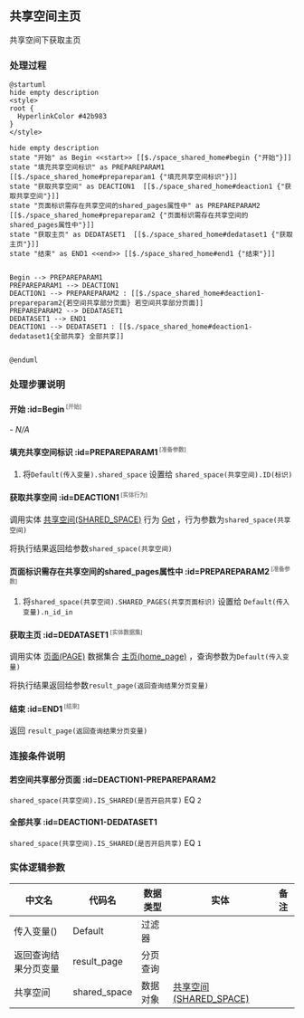 ## 共享空间主页 <!-- {docsify-ignore-all} -->

   共享空间下获取主页

### 处理过程

```plantuml
@startuml
hide empty description
<style>
root {
  HyperlinkColor #42b983
}
</style>

hide empty description
state "开始" as Begin <<start>> [[$./space_shared_home#begin {"开始"}]]
state "填充共享空间标识" as PREPAREPARAM1  [[$./space_shared_home#prepareparam1 {"填充共享空间标识"}]]
state "获取共享空间" as DEACTION1  [[$./space_shared_home#deaction1 {"获取共享空间"}]]
state "页面标识需存在共享空间的shared_pages属性中" as PREPAREPARAM2  [[$./space_shared_home#prepareparam2 {"页面标识需存在共享空间的shared_pages属性中"}]]
state "获取主页" as DEDATASET1  [[$./space_shared_home#dedataset1 {"获取主页"}]]
state "结束" as END1 <<end>> [[$./space_shared_home#end1 {"结束"}]]


Begin --> PREPAREPARAM1
PREPAREPARAM1 --> DEACTION1
DEACTION1 --> PREPAREPARAM2 : [[$./space_shared_home#deaction1-prepareparam2{若空间共享部分页面} 若空间共享部分页面]]
PREPAREPARAM2 --> DEDATASET1
DEDATASET1 --> END1
DEACTION1 --> DEDATASET1 : [[$./space_shared_home#deaction1-dedataset1{全部共享} 全部共享]]


@enduml
```


### 处理步骤说明

#### 开始 :id=Begin<sup class="footnote-symbol"> <font color=gray size=1>[开始]</font></sup>



*- N/A*
#### 填充共享空间标识 :id=PREPAREPARAM1<sup class="footnote-symbol"> <font color=gray size=1>[准备参数]</font></sup>



1. 将`Default(传入变量).shared_space` 设置给  `shared_space(共享空间).ID(标识)`

#### 获取共享空间 :id=DEACTION1<sup class="footnote-symbol"> <font color=gray size=1>[实体行为]</font></sup>



调用实体 [共享空间(SHARED_SPACE)](module/Wiki/shared_space.md) 行为 [Get](module/Wiki/shared_space#行为) ，行为参数为`shared_space(共享空间)`

将执行结果返回给参数`shared_space(共享空间)`

#### 页面标识需存在共享空间的shared_pages属性中 :id=PREPAREPARAM2<sup class="footnote-symbol"> <font color=gray size=1>[准备参数]</font></sup>



1. 将`shared_space(共享空间).SHARED_PAGES(共享页面标识)` 设置给  `Default(传入变量).n_id_in`

#### 获取主页 :id=DEDATASET1<sup class="footnote-symbol"> <font color=gray size=1>[实体数据集]</font></sup>



调用实体 [页面(PAGE)](module/Wiki/article_page.md) 数据集合 [主页(home_page)](module/Wiki/article_page#数据集合) ，查询参数为`Default(传入变量)`

将执行结果返回给参数`result_page(返回查询结果分页变量)`

#### 结束 :id=END1<sup class="footnote-symbol"> <font color=gray size=1>[结束]</font></sup>



返回 `result_page(返回查询结果分页变量)`


### 连接条件说明
#### 若空间共享部分页面 :id=DEACTION1-PREPAREPARAM2

`shared_space(共享空间).IS_SHARED(是否开启共享)` EQ `2`
#### 全部共享 :id=DEACTION1-DEDATASET1

`shared_space(共享空间).IS_SHARED(是否开启共享)` EQ `1`


### 实体逻辑参数

|    中文名   |    代码名    |  数据类型    |  实体   |备注 |
| --------| --------| -------- | -------- | --------   |
|传入变量(<i class="fa fa-check"/></i>)|Default|过滤器|||
|返回查询结果分页变量|result_page|分页查询|||
|共享空间|shared_space|数据对象|[共享空间(SHARED_SPACE)](module/Wiki/shared_space.md)||
